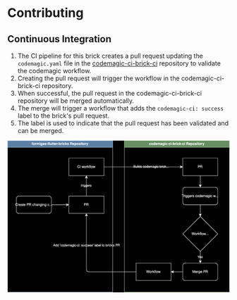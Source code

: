 # Contributing
## Continuous Integration
1. The CI pipeline for this brick creates a pull request updating the `codemagic.yaml` file in the [codemagic-ci-brick-ci](https://github.com/formigas/codemagic-ci-brick-ci/) repository to validate the codemagic workflow.  
2. Creating the pull request will trigger the workflow in the codemagic-ci-brick-ci repository. 
3. When successful, the pull request in the codemagic-ci-brick-ci repository will be merged automatically. 
4. The merge will trigger a workflow that adds the `codemagic-ci: success` label to the brick's pull request.
5. The label is used to indicate that the pull request has been validated and can be merged.

![codemagic-ci flow diagram](./docs/formigas_codemagic-brick-flow-diagram.svg)
